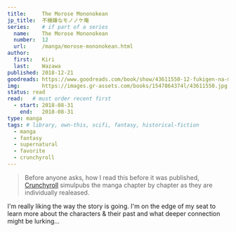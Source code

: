 ```yaml
---
title:     The Morose Mononokean
jp_title:  不機嫌なモノノケ庵
series:    # if part of a series
  name:    The Morose Mononokean
  number:  12
  url:     /manga/morose-mononokean.html
author: 
  first:   Kiri 
  last:    Wazawa
published: 2018-12-21 
goodreads: https://www.goodreads.com/book/show/43611550-12-fukigen-na-mononokean-12
img:       https://images.gr-assets.com/books/1547864374l/43611550.jpg
status: read
read:   # must order recent first
  - start: 2018-08-31 
    end:   2018-08-31 
type: manga
tags: # library, own-this, scifi, fantasy, historical-fiction
  - manga
  - fantasy
  - supernatural
  - favorite
  - crunchyroll
---
```


> Before anyone asks, how I read this before it was published, [Crunchyroll](https://www.crunchyroll.com/comics/manga/the-morose-mononokean/volumes) simulpubs the manga chapter by chapter as they are individually realeased.

I'm really liking the way the story is going. I'm on the edge of my seat to learn more about the characters & their past and what deeper connection might be lurking...

